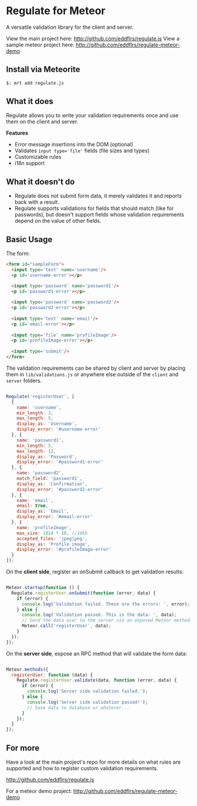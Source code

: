 Regulate for Meteor
===================

A versatile validation library for the client and server.

View the main project here: http://github.com/eddflrs/regulate.js
View a sample meteor project here: http://github.com/eddflrs/regulate-meteor-demo

Install via Meteorite
---------------------

```bash
$: mrt add regulate.js
```

What it does
------------
Regulate allows you to write your validation requirements once and use them on the client and server.

**Features**

* Error message insertions into the DOM (optional)
* Validates `input type='file'` fields (file sizes and types)
* Customizable rules
* i18n support


What it doesn't do
------------------
* Regulate does not submit form data, it merely validates it and reports back with a result.
* Regulate supports validations for fields that should match (like for passwords), but doesn't support
fields whose validation requirements depend on the value of other fields.


Basic Usage
-----------

The form:

```html
<form id="sampleForm">
  <input type='text' name='username'/>
  <p id='username-error'></p>

  <input type='password' name='password1'/>
  <p id='password1-error'></p>
  
  <input type='password' name='password2'/>
  <p id='password2-error'></p>
  
  <input type='text' name='email'/>  
  <p id='email-error'></p>
    
  <input type='file' name='profileImage'/>
  <p id='profileImage-error'></p>
  
  <input type='submit'/>
</form>
```

The validation requirements can be shared by client and server by placing them in `lib/validations.js` or anywhere else outside of the `client` and `server` folders.


```js

Regulate('registerUser', [
  {
    name: 'username',
    min_length: 3,
    max_length: 5,
    display_as: 'Username',
    display_error: '#username-error'
  }, {
    name: 'password1',
    min_length: 5,
    max_length: 12,
    display_as: 'Password',
    display_error: '#password1-error'
  }, {
    name: 'password2',
    match_field: 'password1',
    display_as: 'Confirmation',
    display_error: '#password2-error'
  }, {
    name: 'email',
    email: true,
    display_as: 'Email',
    display_error: '#email-error'
  }, {
    name: 'profileImage',
    max_size: 1024 * 10, //10kb
    accepted_files: 'jpeg|png',
    display_as: 'Profile image',
    display_error: '#profileImage-error'
  }
]);

```

On the **client side**, register an onSubmit callback to get validation results:

```js

Meteor.startup(function () {
  Regulate.registerUser.onSubmit(function (error, data) {
    if (error) {
      console.log('Validation failed. These are the errors: ', error);
    } else {
      console.log('Validation passed. This is the data: ', data);
      // Send the data over to the server via an exposed Meteor method:
      Meteor.call('registerUser', data);
    }
  });
});

```

On the **server side**, expose an RPC method that will validate the form data:

```js

Meteor.methods({
  registerUser: function (data) {
    Regulate.registerUser.validate(data, function (error, data) {
      if (error) {
        console.log('Server side validation failed.');
      } else {
        console.log('Server side validation passed!');
        // Save data to database or whatever...
      }
    });
  }
});

```

For more
--------

Have a look at the main project's repo for more details on what rules are supported and how to register custom validation requirements.

http://github.com/eddflrs/regulate.js 

For a meteor demo project: http://github.com/eddflrs/regulate-meteor-demo
